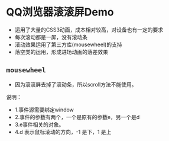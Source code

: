# QQ浏览器滚滚屏Demo
* 运用了大量的CSS3动画，成本相对较高，对设备也有一定的要求
* 每次滚动都是一屏，没有滚动条
* 滚动效果运用了第三方库(mousewheel)的支持
* 落空类的运用，形成进场动画的落差效果

## ``mousewheel``
* 因为滚滚屏去掉了滚动条，所以scroll方法不能使用。

说明：
* 1.事件源需要绑定window
* 2.事件的参数有两个，一个是原有的参数e，另一个是d
* 3.e事件相关的对象。
* 4.d 表示鼠标滚动的方向，-1 是下，1 是上
